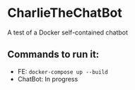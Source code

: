 # CharlieTheChatBot
A test of a Docker self-contained chatbot

## Commands to run it:
* FE:
  `docker-compose up --build`
* ChatBot:
  In progress
